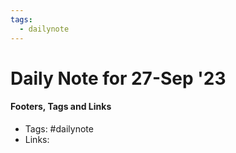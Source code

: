 ```yaml
---
tags:
  - dailynote
---
```

# Daily Note for 27-Sep '23



#### Footers, Tags and Links
- Tags: #dailynote 
- Links: 

[^1]: